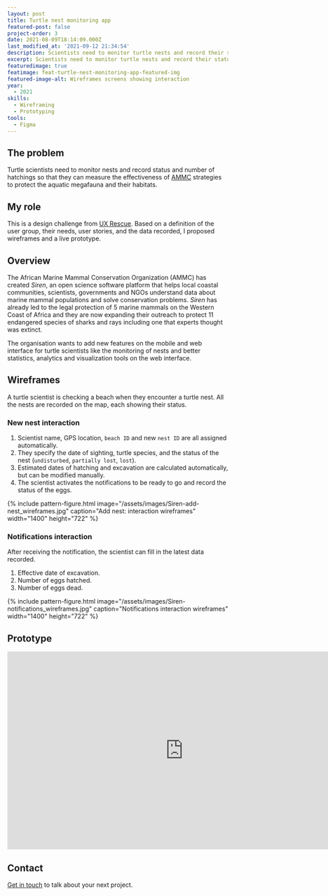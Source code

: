 ```yaml
---
layout: post
title: Turtle nest monitoring app
featured-post: false
project-order: 3
date: 2021-08-09T18:14:09.000Z
last_modified_at: '2021-09-12 21:34:54'
description: Scientists need to monitor turtle nests and record their status to measure the effectiveness of strategies to protect the aquatic megafauna and their habitats.
excerpt: Scientists need to monitor turtle nests and record their status to measure the effectiveness of strategies to protect the aquatic megafauna and their habitats.
featuredimage: true
featimage: feat-turtle-nest-monitoring-app-featured-img
featured-image-alt: Wireframes screens showing interaction
year: 
  - 2021
skills:
  - Wireframing
  - Prototyping
tools:
  - Figma
---
```

## The problem

Turtle scientists need to monitor nests and record status and number of hatchings so that they can measure the effectiveness of <a href="https://www.ammco.org" title="Go to the African Marine Mammal Conservation Organization website">AMMC</a> strategies to protect the aquatic megafauna and their habitats.

## My role

This is a design challenge from <a href="https://www.uxrescue.org/" title="Go to the UX Rescue website">UX Rescue</a>. Based on a definition of the user group, their needs, user stories, and the data recorded, I proposed wireframes and a live prototype.

## Overview

The African Marine Mammal Conservation Organization (AMMC) has created *Siren*, an open science software platform that helps local coastal communities, scientists, governments and NGOs understand data about marine mammal populations and solve conservation problems. *Siren* has already led to the legal protection of 5 marine mammals on the Western Coast of Africa and they are now expanding their outreach to protect 11 endangered species of sharks and rays including one that experts thought was extinct.

The organisation wants to add new features on the mobile and web interface for turtle scientists like the monitoring of nests and better statistics, analytics and visualization tools on the web interface.

## Wireframes

A turtle scientist is checking a beach when they encounter a turtle nest. All the nests are recorded on the map, each showing their status.

### New nest interaction

<ol>
<li>Scientist name, GPS location, <code>beach ID</code> and new <code>nest ID</code> are all assigned automatically.</li>
<li>They specify the date of sighting, turtle species, and the status of the nest (<code>undisturbed</code>, <code>partially lost</code>, <code>lost</code>).</li>
<li>Estimated dates of hatching and excavation are calculated automatically, but can be modified manually.</li>
<li>The scientist activates the notifications to be ready to go and record the status of the eggs.</li>
</ol>

{% include pattern-figure.html image="/assets/images/Siren-add-nest_wireframes.jpg" caption="Add nest: interaction wireframes" width="1400" height="722" %}

### Notifications interaction

After receiving the notification, the scientist can fill in the latest data recorded.

<ol>
<li>Effective date of excavation.</li>
<li>Number of eggs hatched.</li>
<li>Number of eggs dead.</li>
</ol>

{% include pattern-figure.html image="/assets/images/Siren-notifications_wireframes.jpg" caption="Notifications interaction wireframes" width="1400" height="722" %}

## Prototype

<div class="iframe-container"><iframe loading="lazy" style="border: 1px solid rgba(0, 0, 0, 0.1);" width="800" height="450" src="https://www.figma.com/embed?embed_host=share&amp;url=https%3A%2F%2Fwww.figma.com%2Fproto%2FpNyDsJ0tQXauivuJeXJDc3%2FSIREN-Mobile-application-%E2%80%93-Exercise%3Fnode-id%3D2%253A2" allowfullscreen=""></iframe></div>

## Contact

<a href="mailto:contacts@silviamaggidesign.com" title="Email me">Get in touch</a> to talk about your next project.
